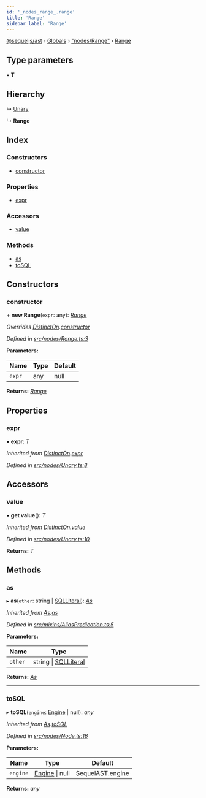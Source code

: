 ```yaml
---
id: '_nodes_range_.range'
title: 'Range'
sidebar_label: 'Range'
---
```


[@sequeljs/ast](../index.md) › [Globals](../globals.md) ›
["nodes/Range"](../modules/_nodes_range_.md) › [Range](_nodes_range_.range.md)

## Type parameters

▪ **T**

## Hierarchy

↳ [Unary](_nodes_unary_.unary.md)

↳ **Range**

## Index

### Constructors

- [constructor](_nodes_range_.range.md#constructor)

### Properties

- [expr](_nodes_range_.range.md#expr)

### Accessors

- [value](_nodes_range_.range.md#value)

### Methods

- [as](_nodes_range_.range.md#as)
- [toSQL](_nodes_range_.range.md#tosql)

## Constructors

### constructor

\+ **new Range**(`expr`: any): _[Range](_nodes_range_.range.md)_

_Overrides
[DistinctOn](_nodes_distincton_.distincton.md).[constructor](_nodes_distincton_.distincton.md#constructor)_

_Defined in
[src/nodes/Range.ts:3](https://github.com/sequeljs/ast/blob/aa0ef0f/src/nodes/Range.ts#L3)_

**Parameters:**

| Name   | Type | Default |
| ------ | ---- | ------- |
| `expr` | any  | null    |

**Returns:** _[Range](_nodes_range_.range.md)_

## Properties

### expr

• **expr**: _T_

_Inherited from
[DistinctOn](_nodes_distincton_.distincton.md).[expr](_nodes_distincton_.distincton.md#expr)_

_Defined in
[src/nodes/Unary.ts:8](https://github.com/sequeljs/ast/blob/aa0ef0f/src/nodes/Unary.ts#L8)_

## Accessors

### value

• **get value**(): _T_

_Inherited from
[DistinctOn](_nodes_distincton_.distincton.md).[value](_nodes_distincton_.distincton.md#value)_

_Defined in
[src/nodes/Unary.ts:10](https://github.com/sequeljs/ast/blob/aa0ef0f/src/nodes/Unary.ts#L10)_

**Returns:** _T_

## Methods

### as

▸ **as**(`other`: string | [SQLLiteral](_nodes_sqlliteral_.sqlliteral.md)):
_[As](_nodes_as_.as.md)_

_Inherited from [As](_nodes_as_.as.md).[as](_nodes_as_.as.md#as)_

_Defined in
[src/mixins/AliasPredication.ts:5](https://github.com/sequeljs/ast/blob/aa0ef0f/src/mixins/AliasPredication.ts#L5)_

**Parameters:**

| Name    | Type                                                         |
| ------- | ------------------------------------------------------------ |
| `other` | string &#124; [SQLLiteral](_nodes_sqlliteral_.sqlliteral.md) |

**Returns:** _[As](_nodes_as_.as.md)_

---

### toSQL

▸ **toSQL**(`engine`: [Engine](../interfaces/_interfaces_engine_.engine.md) |
null): _any_

_Inherited from [As](_nodes_as_.as.md).[toSQL](_nodes_as_.as.md#tosql)_

_Defined in
[src/nodes/Node.ts:16](https://github.com/sequeljs/ast/blob/aa0ef0f/src/nodes/Node.ts#L16)_

**Parameters:**

| Name     | Type                                                              | Default          |
| -------- | ----------------------------------------------------------------- | ---------------- |
| `engine` | [Engine](../interfaces/_interfaces_engine_.engine.md) &#124; null | SequelAST.engine |

**Returns:** _any_
